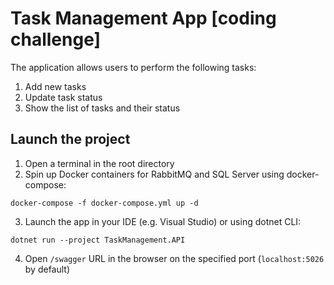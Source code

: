 # Task Management App [coding challenge]

The application allows users to perform the following tasks:
1. Add new tasks
2. Update task status
3. Show the list of tasks and their status

## Launch the project

1. Open a terminal in the root directory
2. Spin up Docker containers for RabbitMQ and SQL Server using docker-compose:
```
docker-compose -f docker-compose.yml up -d
```
3. Launch the app in your IDE (e.g. Visual Studio) or using dotnet CLI:
```
dotnet run --project TaskManagement.API
```
4. Open `/swagger` URL in the browser on the specified port (`localhost:5026` by default)
